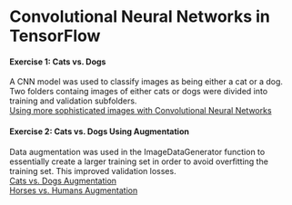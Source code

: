 # Convolutional Neural Networks in TensorFlow  

#### Exercise 1: Cats vs. Dogs  
A CNN model was used to classify images as being either a cat or a dog.  Two folders containg images of either cats or dogs were divided into training and validation subfolders.   
[Using more sophisticated images with Convolutional Neural Networks](https://github.com/lmoroney/dlaicourse/blob/master/Course%202%20-%20Part%202%20-%20Lesson%202%20-%20Notebook.ipynb)  
#### Exercise 2: Cats vs. Dogs Using Augmentation  
Data augmentation was used in the ImageDataGenerator function to essentially create a larger training set in order to avoid overfitting the training set.  This improved validation losses.  
[Cats vs. Dogs Augmentation](https://github.com/lmoroney/dlaicourse/blob/master/Course%202%20-%20Part%204%20-%20Lesson%202%20-%20Notebook%20(Cats%20v%20Dogs%20Augmentation).ipynb)  
[Horses vs. Humans Augmentation](https://github.com/lmoroney/dlaicourse/blob/master/Course%202%20-%20Part%204%20-%20Lesson%204%20-%20Notebook.ipynb)
